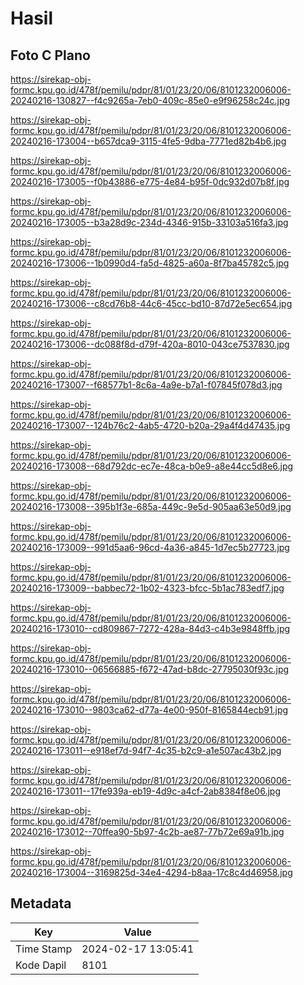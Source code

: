 # Hasil

## Foto C Plano

https://sirekap-obj-formc.kpu.go.id/478f/pemilu/pdpr/81/01/23/20/06/8101232006006-20240216-130827--f4c9265a-7eb0-409c-85e0-e9f96258c24c.jpg

https://sirekap-obj-formc.kpu.go.id/478f/pemilu/pdpr/81/01/23/20/06/8101232006006-20240216-173004--b657dca9-3115-4fe5-9dba-7771ed82b4b6.jpg

https://sirekap-obj-formc.kpu.go.id/478f/pemilu/pdpr/81/01/23/20/06/8101232006006-20240216-173005--f0b43886-e775-4e84-b95f-0dc932d07b8f.jpg

https://sirekap-obj-formc.kpu.go.id/478f/pemilu/pdpr/81/01/23/20/06/8101232006006-20240216-173005--b3a28d9c-234d-4346-915b-33103a516fa3.jpg

https://sirekap-obj-formc.kpu.go.id/478f/pemilu/pdpr/81/01/23/20/06/8101232006006-20240216-173006--1b0990d4-fa5d-4825-a60a-8f7ba45782c5.jpg

https://sirekap-obj-formc.kpu.go.id/478f/pemilu/pdpr/81/01/23/20/06/8101232006006-20240216-173006--c8cd76b8-44c6-45cc-bd10-87d72e5ec654.jpg

https://sirekap-obj-formc.kpu.go.id/478f/pemilu/pdpr/81/01/23/20/06/8101232006006-20240216-173006--dc088f8d-d79f-420a-8010-043ce7537830.jpg

https://sirekap-obj-formc.kpu.go.id/478f/pemilu/pdpr/81/01/23/20/06/8101232006006-20240216-173007--f68577b1-8c6a-4a9e-b7a1-f07845f078d3.jpg

https://sirekap-obj-formc.kpu.go.id/478f/pemilu/pdpr/81/01/23/20/06/8101232006006-20240216-173007--124b76c2-4ab5-4720-b20a-29a4f4d47435.jpg

https://sirekap-obj-formc.kpu.go.id/478f/pemilu/pdpr/81/01/23/20/06/8101232006006-20240216-173008--68d792dc-ec7e-48ca-b0e9-a8e44cc5d8e6.jpg

https://sirekap-obj-formc.kpu.go.id/478f/pemilu/pdpr/81/01/23/20/06/8101232006006-20240216-173008--395b1f3e-685a-449c-9e5d-905aa63e50d9.jpg

https://sirekap-obj-formc.kpu.go.id/478f/pemilu/pdpr/81/01/23/20/06/8101232006006-20240216-173009--991d5aa6-96cd-4a36-a845-1d7ec5b27723.jpg

https://sirekap-obj-formc.kpu.go.id/478f/pemilu/pdpr/81/01/23/20/06/8101232006006-20240216-173009--babbec72-1b02-4323-bfcc-5b1ac783edf7.jpg

https://sirekap-obj-formc.kpu.go.id/478f/pemilu/pdpr/81/01/23/20/06/8101232006006-20240216-173010--cd809867-7272-428a-84d3-c4b3e9848ffb.jpg

https://sirekap-obj-formc.kpu.go.id/478f/pemilu/pdpr/81/01/23/20/06/8101232006006-20240216-173010--06566885-f672-47ad-b8dc-27795030f93c.jpg

https://sirekap-obj-formc.kpu.go.id/478f/pemilu/pdpr/81/01/23/20/06/8101232006006-20240216-173010--9803ca62-d77a-4e00-950f-8165844ecb91.jpg

https://sirekap-obj-formc.kpu.go.id/478f/pemilu/pdpr/81/01/23/20/06/8101232006006-20240216-173011--e918ef7d-94f7-4c35-b2c9-a1e507ac43b2.jpg

https://sirekap-obj-formc.kpu.go.id/478f/pemilu/pdpr/81/01/23/20/06/8101232006006-20240216-173011--17fe939a-eb19-4d9c-a4cf-2ab8384f8e06.jpg

https://sirekap-obj-formc.kpu.go.id/478f/pemilu/pdpr/81/01/23/20/06/8101232006006-20240216-173012--70ffea90-5b97-4c2b-ae87-77b72e69a91b.jpg

https://sirekap-obj-formc.kpu.go.id/478f/pemilu/pdpr/81/01/23/20/06/8101232006006-20240216-173004--3169825d-34e4-4294-b8aa-17c8c4d46958.jpg


## Metadata

| Key        | Value               |
| ---------- | ------------------- |
| Time Stamp | 2024-02-17 13:05:41 |
| Kode Dapil | 8101                |




